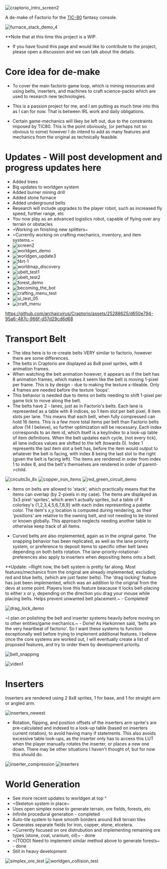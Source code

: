 ![craptorio_intro_screen2](https://github.com/archaicvirus/Craptorio/assets/25288625/d7617eda-aeee-45b1-941e-1cfa05e74992)

A de-make of Factorio for the [TIC-80](https://tic80.com/) fantasy console. 


![furnace_stack_demo_4](https://github.com/archaicvirus/Craptorio/assets/25288625/7d1ec8f1-e66a-4146-bb75-e83adba0bdc6)


**Note that at this time this project is a WIP.
- If you have found this page and would like to contribute to the project, please open a discussion and we can talk about the details.
# Core idea for de-make
- To cover the main factorio game loop, which is mining resources and using belts, 
inserters, and machines to craft science-packs which are used to research new technologies.

- This is a passion project for me, and I am putting as much time into this as I can for now. That is between IRL work and daily obligations.

- Certain game-mechanics will likey be left out, due to the constraints
imposed by TIC80. This is the point obviously, (or perhaps not so obvious to some) however 
I do intend to add as many features and mechanics from the original as technically feasible.

# Updates - Will post development and progress updates here
- Added trees
- Big updates to worldgen system
- Added burner mining drill
- Added stone furnace
- Added underground belts
- Research will include upgrades to the player robot, such as increased fly speed, further range, etc
- You now play as an advanced logistics robot, capable of flying over any terrain or obstacles
- ~Working on finishing new splitters~
- ~Currently working on crafting mechanics, inventory, and item systems.~
- ![screen2](https://github.com/archaicvirus/Craptorio-Internal/assets/25288625/088a6b57-7863-4003-8cd3-11ccaf7e8413)
- ![worldgen_demo](https://github.com/archaicvirus/Craptorio-Internal/assets/25288625/4a151e15-a226-4ce3-966a-7de3ef9d6062)
- ![worldgen_update3](https://github.com/archaicvirus/Craptorio-Internal/assets/25288625/343df362-d373-4240-b7f6-7974bcab28c4)
- ![f4rt-1](https://github.com/archaicvirus/Craptorio-Internal/assets/25288625/989fa482-22f1-4b12-9b68-caa3deed29ae)
- ![worldmap_discovery](https://github.com/archaicvirus/Craptorio-Internal/assets/25288625/dc3e7129-e8bc-41cd-8257-d36b8ea812f1)
- ![ubelt_test1](https://github.com/archaicvirus/Craptorio/assets/25288625/7638a38c-8823-49d5-be13-911b5a2f873c)
- ![ubelt_test2](https://github.com/archaicvirus/Craptorio/assets/25288625/c76fa145-b73c-4960-a058-f8cf051e807b)
- ![forest_demo](https://github.com/archaicvirus/Craptorio/assets/25288625/ccbcea60-1ac6-4772-a3af-81cf631ef3d5)
- ![becoming_the_bot](https://user-images.githubusercontent.com/25288625/233747874-5dfce2ab-9124-4e01-b493-294773ee6e85.gif)
- ![crafting_menu_test](https://user-images.githubusercontent.com/25288625/229274215-6586e950-eccf-4b99-a30b-f95d4678e94b.gif)
- ![ui_test_05](https://user-images.githubusercontent.com/25288625/229348513-abfbc5e8-b86c-4a69-987f-53a673d63163.gif)
- ![craft_menu](https://github.com/archaicvirus/Craptorio/assets/25288625/2cc45a1e-c548-44f0-ac09-15d591d13d6b)


https://github.com/archaicvirus/Craptorio/assets/25288625/d650e794-95a6-487c-966f-d57d29cd6d68


# Transport Belt
- The idea here is to re-create belts VERY similar to factorio, however there are some differences.
- The belts in Craptorio are displayed as 8x8 pixel sprites, with 4 animation frames. 
- When watching the belt animation however, it appears as if the belt has 8 animation frames, which makes it seem like the belt is moving 1-pixel per frame. This is by design - due to making the texture x-tileable. Only 4 frames are needed before the texture 'loops'.
- This behavior is needed due to items on belts needing to shift 1-pixel per game tick to move along the belt.
- The belts have 2 - lanes, just as in Factorio's belts. Each lane is represented as a table with 8 indices, so 1 item slot per belt pixel, 8 item slots per lane. This means that each belt, when fully compressed can hold 16 items. This is a few more total items per belt than Factorio belts allow (14 I believe), so further optimization will be necessary. Each index corresponds to an item id, which itself is a key/index to a look-up table of item definitions. When the belt updates each cycle, (not every tick), all lane indices values are shifted to the left (towards 0). Index 1 represents the last item slot a belt has, before the item would output to whatever the belt is facing, with index 8 being the last slot to the right (given the belt is facing left). The items are rendered in order from index 1 to index 8, and the belt's themselves are rendered in order of parent->child.
  
![circuits3x_8x](https://github.com/archaicvirus/Craptorio/assets/25288625/b60c490d-f7d2-4324-8381-85e740fc8e9e)
![copper_iron_items](https://github.com/archaicvirus/Craptorio/assets/25288625/01ca1ca4-6ec4-4c72-b98e-06a2f996b92c)
![red_green_circuit_demo](https://github.com/archaicvirus/Craptorio/assets/25288625/742adaa6-aad5-4280-92cf-8f5ee147e5cc)
  
  
- Items on belts are allowed to 'stack', which practically means that the items can overlap (by 2-pixels in my case). The items are displayed as 3x3 pixel 'sprites', which aren't actually sprites, but a table of 9 colorkey's {1,2,3,4,5,6,7,8,9} with each index representing a palette color. The item's x,y location is computed during rendering, as their 'positions' are relative to the owning belt, and not needing to be stored or known globally. This approach neglects needing another table to otherwise keep track of all items.

- Curved belts are also implemented, again as in the original game. The snapping behavior has been replicated, as well as the lane priority system, or preference to deposit items to specific other belt lanes depending on both belts rotation. The lane-priority-rotational-preferences also apply to inserters when depositing items onto a belt.

**Update: ~Right now, the belt system is pretty far along. Most features/mechanics from the original are already implemented, excluding red and blue belts, (which are just faster belts). The 'drag locking' feature has just been implemented, which was an addition to the original from the devs at some point. Players love this feature beacause it locks belt-placing to either x or y, depending on the direction you drag your mouse while placing belts. Helps prevent unwanted belt placement.~ - Completed!

![drag_lock_demo](https://user-images.githubusercontent.com/25288625/224528837-a106bc2c-11fe-4817-95ad-4086f3deb01b.gif)

~I plan on polishing the belt and inserter systems heavily before moving on to other entities/game mechanics.~ - Done!
As Harkonnen said, 'belts are the very heartbeat of factorio'. So I want these systems to function
exceptionally well before trying to implement additional features. I believe once the core systems are worked out, 
I will eventually create a list of proposed features, and try to order them by development priority.

![belt_snapping](https://user-images.githubusercontent.com/25288625/222978303-0ff2decd-3981-4e2b-823a-a885bbd344d6.gif)

![video1](https://user-images.githubusercontent.com/25288625/222978373-efa24fc3-2851-46a9-8c2d-35efd1f96f06.gif)



# Inserters
Inserters are rendered using 2 8x8 sprites, 1 for base, and 1 for straight arm or angled arm.    

 ![inserters_newest](https://user-images.githubusercontent.com/25288625/224526206-13c4cf53-72e3-4a7f-8751-882f974cc4ca.PNG)

- Rotation, flipping, and position offsets of the inserters arm sprite's are pre-calculated and indexed to a look-up table (based on inserters current rotation), to avoid having many if statements. This also avoids excessive table look-ups, as the inserter only has to access this LUT when the player manually rotates the inserter, or places a new one down. There may be other situations I haven't thought of, but for now this should do.   


![inserter_compression](https://user-images.githubusercontent.com/25288625/223278786-12aab20c-7b2d-4715-b91a-6608e8ad559a.gif)
![inserters](https://user-images.githubusercontent.com/25288625/223278793-1f127a68-ccfd-4077-9afc-1702033ee9d3.gif)

# World Generation
- See more recent updates to worldgen at top ^
- ~Skeleton system in place~
- Uses open simplex noise to generate terrain, ore fields, forests, etc
- Infinite procedural generation - completed
- Auto-tile system to have smooth borders around 8x8 terrain tiles
- Generates separate fields for iron, copper, stone, etcetera.
- ~Currently focused on ore distrubution and implementing remaining ore types (stone, coal, uranium, oil)~ - done
- ~(TODO) Need to implement similar method above to generate forests~ - done
- Still in heavy development

![simplex_ore_test](https://user-images.githubusercontent.com/25288625/227750297-cfbe41e4-0ff5-4e54-9685-22fbac108bc7.gif)
![worldgen_collision_test](https://user-images.githubusercontent.com/25288625/228401155-64cea2ba-a3d4-49bd-a124-20e3677ce22e.gif)
